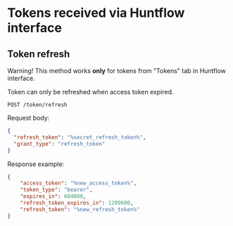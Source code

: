 # Tokens received via Huntflow interface

<a name="robot_refresh_token"></a>
## Token refresh
Warning! This method works **only** for tokens from "Tokens" tab in Huntflow interface.

Token can only be refreshed when access token expired.

`POST /token/refresh`

Request body:
```json
{
  "refresh_token": "%secret_refresh_token%",
  "grant_type": "refresh_token"
}
```
Response example:
```json
{
    "access_token": "%new_access_token%",
    "token_type": "bearer",
    "expires_in": 604800,
    "refresh_token_expires_in": 1209600,
    "refresh_token": "%new_refresh_token%"
}
```